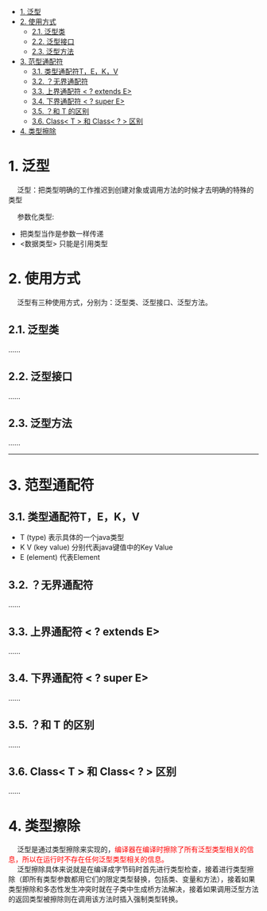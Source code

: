 

<!-- TOC -->

- [1. 泛型](#1-泛型)
- [2. 使用方式](#2-使用方式)
    - [2.1. 泛型类](#21-泛型类)
    - [2.2. 泛型接口](#22-泛型接口)
    - [2.3. 泛型方法](#23-泛型方法)
- [3. 范型通配符](#3-范型通配符)
    - [3.1. 类型通配符T，E，K，V](#31-类型通配符tekv)
    - [3.2. ？无界通配符](#32-无界通配符)
    - [3.3. 上界通配符 < ? extends E>](#33-上界通配符---extends-e)
    - [3.4. 下界通配符 < ? super E>](#34-下界通配符---super-e)
    - [3.5. ？和 T 的区别](#35-和-t-的区别)
    - [3.6. Class< T > 和 Class< ? > 区别](#36-class-t--和-class---区别)
- [4. 类型擦除](#4-类型擦除)

<!-- /TOC -->

<!-- 
https://mp.weixin.qq.com/s/ilqFpf5kE0XzJnOv9SsX7Q
-->

# 1. 泛型
&emsp; 泛型：把类型明确的工作推迟到创建对象或调用方法的时候才去明确的特殊的类型  

&emsp; 参数化类型:  

* 把类型当作是参数一样传递  
* <数据类型> 只能是引用类型  

# 2. 使用方式  
&emsp; 泛型有三种使用方式，分别为：泛型类、泛型接口、泛型方法。  

## 2.1. 泛型类  
......

## 2.2. 泛型接口  
......

## 2.3. 泛型方法  
......

----
# 3. 范型通配符  
## 3.1. 类型通配符T，E，K，V  

* T (type) 表示具体的一个java类型  
* K V (key value) 分别代表java键值中的Key Value  
* E (element) 代表Element  

## 3.2. ？无界通配符  
......

## 3.3. 上界通配符 < ? extends E>  
......

## 3.4. 下界通配符 < ? super E>  
......

## 3.5. ？和 T 的区别  
<!-- 
https://mp.weixin.qq.com/s/YDGfYDWop9lvCWKym66_qA
-->
......

## 3.6. Class< T > 和 Class< ? > 区别  
......


# 4. 类型擦除  
&emsp; 泛型是通过类型擦除来实现的，<font color = "red">编译器在编译时擦除了所有泛型类型相关的信息，所以在运行时不存在任何泛型类型相关的信息。</font>  
&emsp; 泛型擦除具体来说就是在编译成字节码时首先进行类型检查，接着进行类型擦除（即所有类型参数都用它们的限定类型替换，包括类、变量和方法），接着如果类型擦除和多态性发生冲突时就在子类中生成桥方法解决，接着如果调用泛型方法的返回类型被擦除则在调用该方法时插入强制类型转换。  

